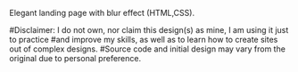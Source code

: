 Elegant landing page with blur effect (HTML,CSS).

#Disclaimer: I do not own, nor claim this design(s) as mine, I am using it just to practice
#and improve my skills, as well as to learn how to create sites out of complex designs.
#Source code and initial design may vary from the original due to personal preference.
